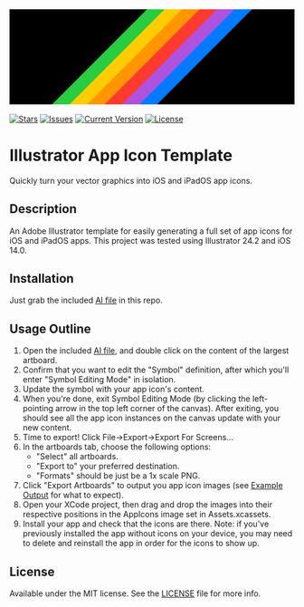 <img src="./ExampleOutputImages/ReadmeBanner.png"/>

[![Stars](https://img.shields.io/github/stars/downtownjakebrown/IllustratorAppIcons)](https://github.com/downtownjakebrown/IllustratorAppIcons/stargazers)
[![Issues](https://img.shields.io/github/issues-raw/downtownjakebrown/IllustratorAppIcons)](https://github.com/downtownjakebrown/IllustratorAppIcons/issues)
[![Current Version](https://img.shields.io/github/v/release/downtownjakebrown/IllustratorAppIcons)](https://github.com/downtownjakebrown/IllustratorAppIcons)
[![License](http://img.shields.io/badge/license-MIT-lightgrey.svg?style=flat)](http://mit-license.org) 

# Illustrator App Icon Template

Quickly turn your vector graphics into iOS and iPadOS app icons.

## Description

An Adobe Illustrator template for easily generating a full set of app icons for iOS and iPadOS apps. This project was tested using Illustrator 24.2 and iOS 14.0.

## Installation

Just grab the included [AI file](./IllustratorAppIcons.ai) in this repo.

## Usage Outline

1. Open the included [AI file](./IllustratorAppIcons.ai), and double click on the content of the largest artboard.
2. Confirm that you want to edit the "Symbol" definition, after which you'll enter "Symbol Editing Mode" in isolation.
3. Update the symbol with your app icon's content.
4. When you're done, exit Symbol Editing Mode (by clicking the left-pointing arrow in the top left corner of the canvas). After exiting, you should see all the app icon instances on the canvas update with your new content.
5. Time to export! Click File->Export->Export For Screens...
6. In the artboards tab, choose the following options: 
   * "Select" all artboards.
   * "Export to" your preferred destination.
   * "Formats" should be just be a 1x scale PNG.  
7. Click "Export Artboards" to output you app icon images (see [Example Output]("./ExampleOutputImages") for what to expect).
8. Open your XCode project, then drag and drop the images into their respective positions in the AppIcons image set in Assets.xcassets.
9. Install your app and check that the icons are there. Note: if you've previously installed the app without icons on your device, you may need to delete and reinstall the app in order for the icons to show up.

## License
Available under the MIT license. See the [LICENSE](./LICENSE.txt) file for more info.
